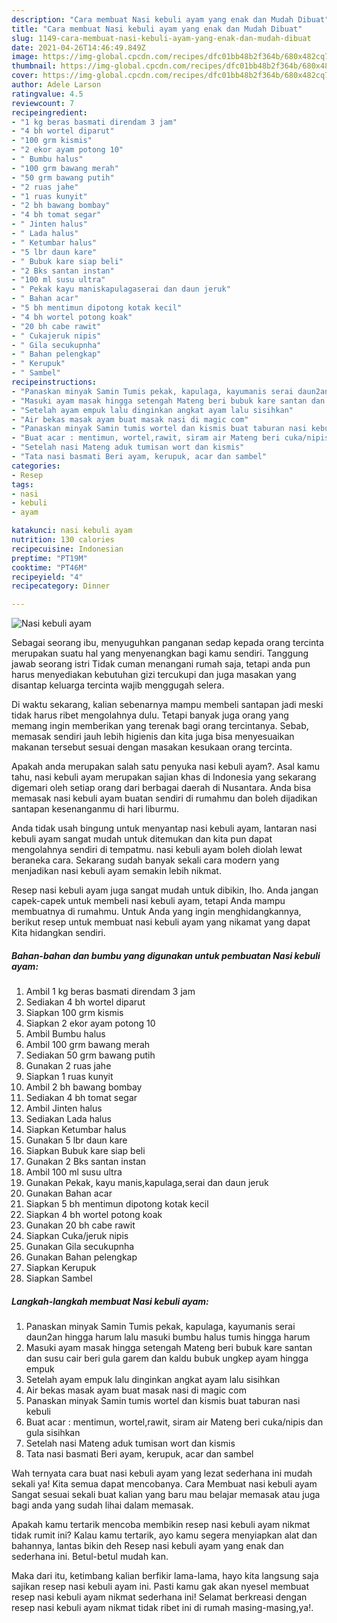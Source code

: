 ```yaml
---
description: "Cara membuat Nasi kebuli ayam yang enak dan Mudah Dibuat"
title: "Cara membuat Nasi kebuli ayam yang enak dan Mudah Dibuat"
slug: 1149-cara-membuat-nasi-kebuli-ayam-yang-enak-dan-mudah-dibuat
date: 2021-04-26T14:46:49.849Z
image: https://img-global.cpcdn.com/recipes/dfc01bb48b2f364b/680x482cq70/nasi-kebuli-ayam-foto-resep-utama.jpg
thumbnail: https://img-global.cpcdn.com/recipes/dfc01bb48b2f364b/680x482cq70/nasi-kebuli-ayam-foto-resep-utama.jpg
cover: https://img-global.cpcdn.com/recipes/dfc01bb48b2f364b/680x482cq70/nasi-kebuli-ayam-foto-resep-utama.jpg
author: Adele Larson
ratingvalue: 4.5
reviewcount: 7
recipeingredient:
- "1 kg beras basmati direndam 3 jam"
- "4 bh wortel diparut"
- "100 grm kismis"
- "2 ekor ayam potong 10"
- " Bumbu halus"
- "100 grm bawang merah"
- "50 grm bawang putih"
- "2 ruas jahe"
- "1 ruas kunyit"
- "2 bh bawang bombay"
- "4 bh tomat segar"
- " Jinten halus"
- " Lada halus"
- " Ketumbar halus"
- "5 lbr daun kare"
- " Bubuk kare siap beli"
- "2 Bks santan instan"
- "100 ml susu ultra"
- " Pekak kayu maniskapulagaserai dan daun jeruk"
- " Bahan acar"
- "5 bh mentimun dipotong kotak kecil"
- "4 bh wortel potong koak"
- "20 bh cabe rawit"
- " Cukajeruk nipis"
- " Gila secukupnha"
- " Bahan pelengkap"
- " Kerupuk"
- " Sambel"
recipeinstructions:
- "Panaskan minyak Samin Tumis pekak, kapulaga, kayumanis serai daun2an hingga harum lalu masuki bumbu halus tumis hingga harum"
- "Masuki ayam masak hingga setengah Mateng beri bubuk kare santan dan susu cair beri gula garem dan kaldu bubuk ungkep ayam hingga empuk"
- "Setelah ayam empuk lalu dinginkan angkat ayam lalu sisihkan"
- "Air bekas masak ayam buat masak nasi di magic com"
- "Panaskan minyak Samin tumis wortel dan kismis buat taburan nasi kebuli"
- "Buat acar : mentimun, wortel,rawit, siram air Mateng beri cuka/nipis dan gula sisihkan"
- "Setelah nasi Mateng aduk tumisan wort dan kismis"
- "Tata nasi basmati Beri ayam, kerupuk, acar dan sambel"
categories:
- Resep
tags:
- nasi
- kebuli
- ayam

katakunci: nasi kebuli ayam 
nutrition: 130 calories
recipecuisine: Indonesian
preptime: "PT19M"
cooktime: "PT46M"
recipeyield: "4"
recipecategory: Dinner

---
```



![Nasi kebuli ayam](https://img-global.cpcdn.com/recipes/dfc01bb48b2f364b/680x482cq70/nasi-kebuli-ayam-foto-resep-utama.jpg)

Sebagai seorang ibu, menyuguhkan panganan sedap kepada orang tercinta merupakan suatu hal yang menyenangkan bagi kamu sendiri. Tanggung jawab seorang istri Tidak cuman menangani rumah saja, tetapi anda pun harus menyediakan kebutuhan gizi tercukupi dan juga masakan yang disantap keluarga tercinta wajib menggugah selera.

Di waktu  sekarang, kalian sebenarnya mampu membeli santapan jadi meski tidak harus ribet mengolahnya dulu. Tetapi banyak juga orang yang memang ingin memberikan yang terenak bagi orang tercintanya. Sebab, memasak sendiri jauh lebih higienis dan kita juga bisa menyesuaikan makanan tersebut sesuai dengan masakan kesukaan orang tercinta. 



Apakah anda merupakan salah satu penyuka nasi kebuli ayam?. Asal kamu tahu, nasi kebuli ayam merupakan sajian khas di Indonesia yang sekarang digemari oleh setiap orang dari berbagai daerah di Nusantara. Anda bisa memasak nasi kebuli ayam buatan sendiri di rumahmu dan boleh dijadikan santapan kesenanganmu di hari liburmu.

Anda tidak usah bingung untuk menyantap nasi kebuli ayam, lantaran nasi kebuli ayam sangat mudah untuk ditemukan dan kita pun dapat mengolahnya sendiri di tempatmu. nasi kebuli ayam boleh diolah lewat beraneka cara. Sekarang sudah banyak sekali cara modern yang menjadikan nasi kebuli ayam semakin lebih nikmat.

Resep nasi kebuli ayam juga sangat mudah untuk dibikin, lho. Anda jangan capek-capek untuk membeli nasi kebuli ayam, tetapi Anda mampu membuatnya di rumahmu. Untuk Anda yang ingin menghidangkannya, berikut resep untuk membuat nasi kebuli ayam yang nikamat yang dapat Kita hidangkan sendiri.

<!--inarticleads1-->

##### Bahan-bahan dan bumbu yang digunakan untuk pembuatan Nasi kebuli ayam:

1. Ambil 1 kg beras basmati direndam 3 jam
1. Sediakan 4 bh wortel diparut
1. Siapkan 100 grm kismis
1. Siapkan 2 ekor ayam potong 10
1. Ambil  Bumbu halus
1. Ambil 100 grm bawang merah
1. Sediakan 50 grm bawang putih
1. Gunakan 2 ruas jahe
1. Siapkan 1 ruas kunyit
1. Ambil 2 bh bawang bombay
1. Sediakan 4 bh tomat segar
1. Ambil  Jinten halus
1. Sediakan  Lada halus
1. Siapkan  Ketumbar halus
1. Gunakan 5 lbr daun kare
1. Siapkan  Bubuk kare siap beli
1. Gunakan 2 Bks santan instan
1. Ambil 100 ml susu ultra
1. Gunakan  Pekak, kayu manis,kapulaga,serai dan daun jeruk
1. Gunakan  Bahan acar
1. Siapkan 5 bh mentimun dipotong kotak kecil
1. Siapkan 4 bh wortel potong koak
1. Gunakan 20 bh cabe rawit
1. Siapkan  Cuka/jeruk nipis
1. Gunakan  Gila secukupnha
1. Gunakan  Bahan pelengkap
1. Siapkan  Kerupuk
1. Siapkan  Sambel




<!--inarticleads2-->

##### Langkah-langkah membuat Nasi kebuli ayam:

1. Panaskan minyak Samin Tumis pekak, kapulaga, kayumanis serai daun2an hingga harum lalu masuki bumbu halus tumis hingga harum
1. Masuki ayam masak hingga setengah Mateng beri bubuk kare santan dan susu cair beri gula garem dan kaldu bubuk ungkep ayam hingga empuk
1. Setelah ayam empuk lalu dinginkan angkat ayam lalu sisihkan
1. Air bekas masak ayam buat masak nasi di magic com
1. Panaskan minyak Samin tumis wortel dan kismis buat taburan nasi kebuli
1. Buat acar : mentimun, wortel,rawit, siram air Mateng beri cuka/nipis dan gula sisihkan
1. Setelah nasi Mateng aduk tumisan wort dan kismis
1. Tata nasi basmati Beri ayam, kerupuk, acar dan sambel




Wah ternyata cara buat nasi kebuli ayam yang lezat sederhana ini mudah sekali ya! Kita semua dapat mencobanya. Cara Membuat nasi kebuli ayam Sangat sesuai sekali buat kalian yang baru mau belajar memasak atau juga bagi anda yang sudah lihai dalam memasak.

Apakah kamu tertarik mencoba membikin resep nasi kebuli ayam nikmat tidak rumit ini? Kalau kamu tertarik, ayo kamu segera menyiapkan alat dan bahannya, lantas bikin deh Resep nasi kebuli ayam yang enak dan sederhana ini. Betul-betul mudah kan. 

Maka dari itu, ketimbang kalian berfikir lama-lama, hayo kita langsung saja sajikan resep nasi kebuli ayam ini. Pasti kamu gak akan nyesel membuat resep nasi kebuli ayam nikmat sederhana ini! Selamat berkreasi dengan resep nasi kebuli ayam nikmat tidak ribet ini di rumah masing-masing,ya!.

